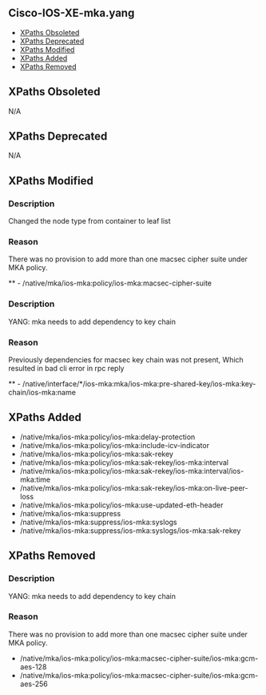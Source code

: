 ## Cisco-IOS-XE-mka.yang

- [XPaths Obsoleted](#xpaths-obsoleted)
- [XPaths Deprecated](#xpaths-deprecated)
- [XPaths Modified](#xpaths-modified)
- [XPaths Added](#xpaths-added)
- [XPaths Removed](#xpaths-removed)

## XPaths Obsoleted

N/A

## XPaths Deprecated

N/A

## XPaths Modified

### Description
Changed the node type from container to leaf list

### Reason
There was no provision to add more than one macsec cipher suite under MKA policy.

** - /native/mka/ios-mka:policy/ios-mka:macsec-cipher-suite

### Description
YANG: mka needs to add dependency to key chain

### Reason
Previously dependencies for macsec key chain was not present, Which resulted in bad cli error in rpc reply

** - /native/interface/*/ios-mka:mka/ios-mka:pre-shared-key/ios-mka:key-chain/ios-mka:name


## XPaths Added

- /native/mka/ios-mka:policy/ios-mka:delay-protection
- /native/mka/ios-mka:policy/ios-mka:include-icv-indicator
- /native/mka/ios-mka:policy/ios-mka:sak-rekey
- /native/mka/ios-mka:policy/ios-mka:sak-rekey/ios-mka:interval
- /native/mka/ios-mka:policy/ios-mka:sak-rekey/ios-mka:interval/ios-mka:time
- /native/mka/ios-mka:policy/ios-mka:sak-rekey/ios-mka:on-live-peer-loss
- /native/mka/ios-mka:policy/ios-mka:use-updated-eth-header
- /native/mka/ios-mka:suppress
- /native/mka/ios-mka:suppress/ios-mka:syslogs
- /native/mka/ios-mka:suppress/ios-mka:syslogs/ios-mka:sak-rekey

## XPaths Removed

### Description
YANG: mka needs to add dependency to key chain

### Reason
There was no provision to add more than one macsec cipher suite under MKA policy.

- /native/mka/ios-mka:policy/ios-mka:macsec-cipher-suite/ios-mka:gcm-aes-128
- /native/mka/ios-mka:policy/ios-mka:macsec-cipher-suite/ios-mka:gcm-aes-256

